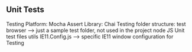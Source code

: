 ## Unit Tests
Testing Platform: Mocha
Assert Library: Chai
Testing folder structure:
    test 
        browser --> just a sample test folder, not used in the project
        node
            JS Unit test files
        utils
            IE11.Config.js --> specific IE11 window configuration for Testing